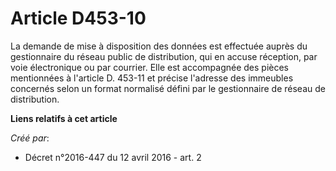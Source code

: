 # Article D453-10

La demande de mise à disposition des données est effectuée auprès du gestionnaire du réseau public de distribution, qui en
accuse réception, par voie électronique ou par courrier. Elle est accompagnée des pièces mentionnées à l'article D. 453-11 et
précise l'adresse des immeubles concernés selon un format normalisé défini par le gestionnaire de réseau de distribution.

**Liens relatifs à cet article**

_Créé par_:

  - Décret n°2016-447 du 12 avril 2016 - art. 2

